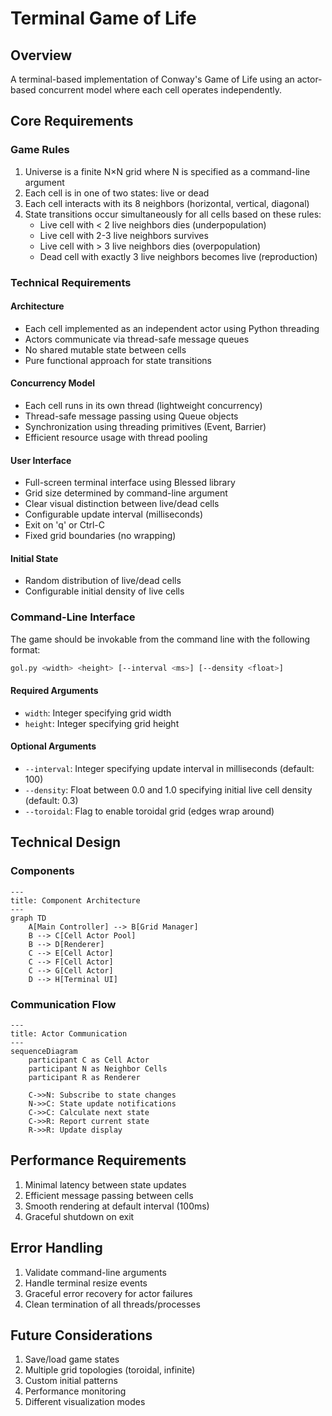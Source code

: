 # Terminal Game of Life

## Overview

A terminal-based implementation of Conway's Game of Life using an actor-based concurrent model where each cell operates independently.

## Core Requirements

### Game Rules

1. Universe is a finite N×N grid where N is specified as a command-line argument
2. Each cell is in one of two states: live or dead
3. Each cell interacts with its 8 neighbors (horizontal, vertical, diagonal)
4. State transitions occur simultaneously for all cells based on these rules:
   - Live cell with < 2 live neighbors dies (underpopulation)
   - Live cell with 2-3 live neighbors survives
   - Live cell with > 3 live neighbors dies (overpopulation)
   - Dead cell with exactly 3 live neighbors becomes live (reproduction)

### Technical Requirements

#### Architecture

- Each cell implemented as an independent actor using Python threading
- Actors communicate via thread-safe message queues
- No shared mutable state between cells
- Pure functional approach for state transitions

#### Concurrency Model

- Each cell runs in its own thread (lightweight concurrency)
- Thread-safe message passing using Queue objects
- Synchronization using threading primitives (Event, Barrier)
- Efficient resource usage with thread pooling

#### User Interface

- Full-screen terminal interface using Blessed library
- Grid size determined by command-line argument
- Clear visual distinction between live/dead cells
- Configurable update interval (milliseconds)
- Exit on 'q' or Ctrl-C
- Fixed grid boundaries (no wrapping)

#### Initial State

- Random distribution of live/dead cells
- Configurable initial density of live cells

### Command-Line Interface

The game should be invokable from the command line with the following format:

```bash
gol.py <width> <height> [--interval <ms>] [--density <float>]
```

#### Required Arguments

- `width`: Integer specifying grid width
- `height`: Integer specifying grid height

#### Optional Arguments

- `--interval`: Integer specifying update interval in milliseconds (default: 100)
- `--density`: Float between 0.0 and 1.0 specifying initial live cell density (default: 0.3)
- `--toroidal`: Flag to enable toroidal grid (edges wrap around)

## Technical Design

### Components

```mermaid
---
title: Component Architecture
---
graph TD
    A[Main Controller] --> B[Grid Manager]
    B --> C[Cell Actor Pool]
    B --> D[Renderer]
    C --> E[Cell Actor]
    C --> F[Cell Actor]
    C --> G[Cell Actor]
    D --> H[Terminal UI]
```

### Communication Flow

```mermaid
---
title: Actor Communication
---
sequenceDiagram
    participant C as Cell Actor
    participant N as Neighbor Cells
    participant R as Renderer
    
    C->>N: Subscribe to state changes
    N->>C: State update notifications
    C->>C: Calculate next state
    C->>R: Report current state
    R->>R: Update display
```

## Performance Requirements

1. Minimal latency between state updates
2. Efficient message passing between cells
3. Smooth rendering at default interval (100ms)
4. Graceful shutdown on exit

## Error Handling

1. Validate command-line arguments
2. Handle terminal resize events
3. Graceful error recovery for actor failures
4. Clean termination of all threads/processes

## Future Considerations

1. Save/load game states
2. Multiple grid topologies (toroidal, infinite)
3. Custom initial patterns
4. Performance monitoring
5. Different visualization modes 
